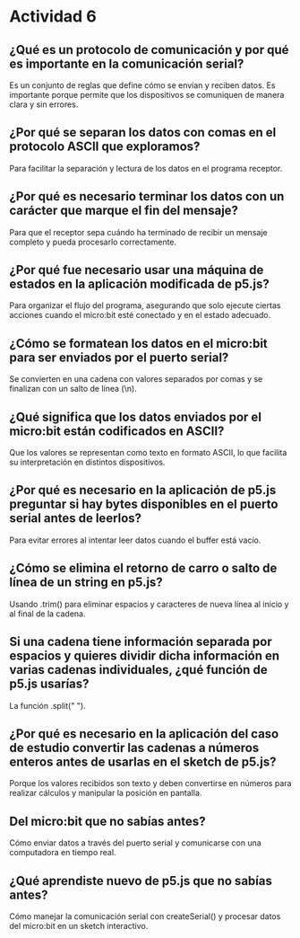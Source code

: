 # Actividad 6

## ¿Qué es un protocolo de comunicación y por qué es importante en la comunicación serial?
Es un conjunto de reglas que define cómo se envían y reciben datos. Es importante porque permite que los dispositivos se comuniquen de manera clara y sin errores.

## ¿Por qué se separan los datos con comas en el protocolo ASCII que exploramos?
Para facilitar la separación y lectura de los datos en el programa receptor.

## ¿Por qué es necesario terminar los datos con un carácter que marque el fin del mensaje?
Para que el receptor sepa cuándo ha terminado de recibir un mensaje completo y pueda procesarlo correctamente.

## ¿Por qué fue necesario usar una máquina de estados en la aplicación modificada de p5.js?
Para organizar el flujo del programa, asegurando que solo ejecute ciertas acciones cuando el micro:bit esté conectado y en el estado adecuado.

## ¿Cómo se formatean los datos en el micro:bit para ser enviados por el puerto serial?
Se convierten en una cadena con valores separados por comas y se finalizan con un salto de línea (\n).

## ¿Qué significa que los datos enviados por el micro:bit están codificados en ASCII?
Que los valores se representan como texto en formato ASCII, lo que facilita su interpretación en distintos dispositivos.

## ¿Por qué es necesario en la aplicación de p5.js preguntar si hay bytes disponibles en el puerto serial antes de leerlos?
Para evitar errores al intentar leer datos cuando el buffer está vacío.

## ¿Cómo se elimina el retorno de carro o salto de línea de un string en p5.js?
Usando .trim() para eliminar espacios y caracteres de nueva línea al inicio y al final de la cadena.

## Si una cadena tiene información separada por espacios y quieres dividir dicha información en varias cadenas individuales, ¿qué función de p5.js usarías?
La función .split(" ").

## ¿Por qué es necesario en la aplicación del caso de estudio convertir las cadenas a números enteros antes de usarlas en el sketch de p5.js?
Porque los valores recibidos son texto y deben convertirse en números para realizar cálculos y manipular la posición en pantalla.

## Del micro:bit que no sabías antes?
Cómo enviar datos a través del puerto serial y comunicarse con una computadora en tiempo real.

## ¿Qué aprendiste nuevo de p5.js que no sabías antes?
Cómo manejar la comunicación serial con createSerial() y procesar datos del micro:bit en un sketch interactivo.
